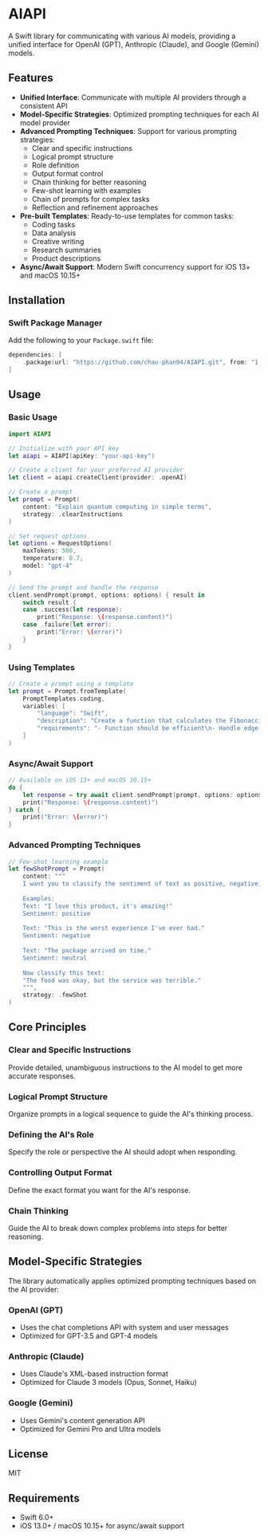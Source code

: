 # AIAPI

A Swift library for communicating with various AI models, providing a unified interface for OpenAI (GPT), Anthropic (Claude), and Google (Gemini) models.

## Features

- **Unified Interface**: Communicate with multiple AI providers through a consistent API
- **Model-Specific Strategies**: Optimized prompting techniques for each AI model provider
- **Advanced Prompting Techniques**: Support for various prompting strategies:
  - Clear and specific instructions
  - Logical prompt structure
  - Role definition
  - Output format control
  - Chain thinking for better reasoning
  - Few-shot learning with examples
  - Chain of prompts for complex tasks
  - Reflection and refinement approaches
- **Pre-built Templates**: Ready-to-use templates for common tasks:
  - Coding tasks
  - Data analysis
  - Creative writing
  - Research summaries
  - Product descriptions
- **Async/Await Support**: Modern Swift concurrency support for iOS 13+ and macOS 10.15+

## Installation

### Swift Package Manager

Add the following to your `Package.swift` file:

```swift
dependencies: [
    .package(url: "https://github.com/chau-phan94/AIAPI.git", from: "1.0.0")
]
```

## Usage

### Basic Usage

```swift
import AIAPI

// Initialize with your API key
let aiapi = AIAPI(apiKey: "your-api-key")

// Create a client for your preferred AI provider
let client = aiapi.createClient(provider: .openAI)

// Create a prompt
let prompt = Prompt(
    content: "Explain quantum computing in simple terms",
    strategy: .clearInstructions
)

// Set request options
let options = RequestOptions(
    maxTokens: 500,
    temperature: 0.7,
    model: "gpt-4"
)

// Send the prompt and handle the response
client.sendPrompt(prompt, options: options) { result in
    switch result {
    case .success(let response):
        print("Response: \(response.content)")
    case .failure(let error):
        print("Error: \(error)")
    }
}
```

### Using Templates

```swift
// Create a prompt using a template
let prompt = Prompt.fromTemplate(
    PromptTemplates.coding,
    variables: [
        "language": "Swift",
        "description": "Create a function that calculates the Fibonacci sequence",
        "requirements": "- Function should be efficient\n- Handle edge cases\n- Include documentation"
    ]
)
```

### Async/Await Support

```swift
// Available on iOS 13+ and macOS 10.15+
do {
    let response = try await client.sendPrompt(prompt, options: options)
    print("Response: \(response.content)")
} catch {
    print("Error: \(error)")
}
```

### Advanced Prompting Techniques

```swift
// Few-shot learning example
let fewShotPrompt = Prompt(
    content: """
    I want you to classify the sentiment of text as positive, negative, or neutral.
    
    Examples:
    Text: "I love this product, it's amazing!"
    Sentiment: positive
    
    Text: "This is the worst experience I've ever had."
    Sentiment: negative
    
    Text: "The package arrived on time."
    Sentiment: neutral
    
    Now classify this text:
    "The food was okay, but the service was terrible."
    """,
    strategy: .fewShot
)
```

## Core Principles

### Clear and Specific Instructions

Provide detailed, unambiguous instructions to the AI model to get more accurate responses.

### Logical Prompt Structure

Organize prompts in a logical sequence to guide the AI's thinking process.

### Defining the AI's Role

Specify the role or perspective the AI should adopt when responding.

### Controlling Output Format

Define the exact format you want for the AI's response.

### Chain Thinking

Guide the AI to break down complex problems into steps for better reasoning.

## Model-Specific Strategies

The library automatically applies optimized prompting techniques based on the AI provider:

### OpenAI (GPT)

- Uses the chat completions API with system and user messages
- Optimized for GPT-3.5 and GPT-4 models

### Anthropic (Claude)

- Uses Claude's XML-based instruction format
- Optimized for Claude 3 models (Opus, Sonnet, Haiku)

### Google (Gemini)

- Uses Gemini's content generation API
- Optimized for Gemini Pro and Ultra models

## License

MIT

## Requirements

- Swift 6.0+
- iOS 13.0+ / macOS 10.15+ for async/await support
